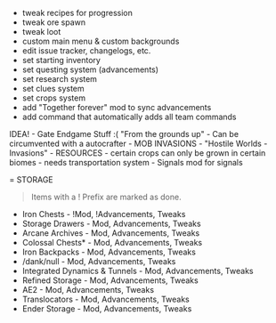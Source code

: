 - tweak recipes for progression
- tweak ore spawn
- tweak loot
- custom main menu & custom backgrounds
- edit issue tracker, changelogs, etc.
- set starting inventory
- set questing system (advancements)
- set research system
- set clues system
- set crops system
- add "Together forever" mod to sync advancements
- add command that automatically adds all team commands

IDEA!
    - Gate Endgame Stuff
        :( "From the grounds up" - Can be circumvented with a autocrafter
    - MOB INVASIONS
        - "Hostile Worlds - Invasions"
    - RESOURCES
        - certain crops can only be grown in certain biomes
        - needs transportation system
            - Signals mod for signals

= STORAGE

> Items with a ! Prefix are marked as done.

- Iron Chests - !Mod, !Advancements, Tweaks
- Storage Drawers - Mod, Advancements, Tweaks
- Arcane Archives - Mod, Advancements, Tweaks
- Colossal Chests* - Mod, Advancements, Tweaks
- Iron Backpacks - Mod, Advancements, Tweaks
- /dank/null - Mod, Advancements, Tweaks
- Integrated Dynamics & Tunnels - Mod, Advancements, Tweaks
- Refined Storage - Mod, Advancements, Tweaks
- AE2 - Mod, Advancements, Tweaks
- Translocators - Mod, Advancements, Tweaks
- Ender Storage - Mod, Advancements, Tweaks